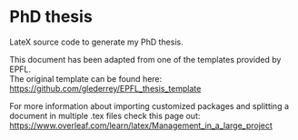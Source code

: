 # PhD thesis
LateX source code to generate my PhD thesis.

This document has been adapted from one of the templates provided by EPFL.<br />
The original template can be found here:<br />
https://github.com/glederrey/EPFL_thesis_template

For more information about importing customized packages and splitting a document in multiple .tex files check this page out:<br />
https://www.overleaf.com/learn/latex/Management_in_a_large_project
